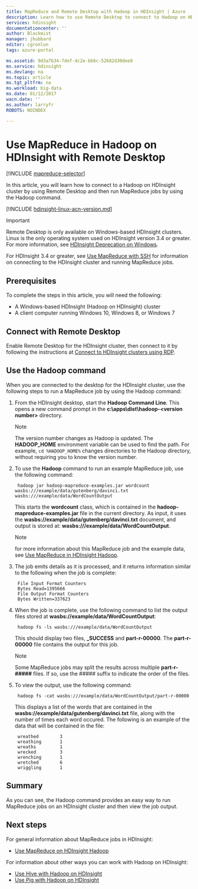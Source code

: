 ```yaml
---
title: MapReduce and Remote Desktop with Hadoop in HDInsight | Azure
description: Learn how to use Remote Desktop to connect to Hadoop on HDInsight and run MapReduce jobs.
services: hdinsight
documentationcenter: ''
author: Blackmist
manager: jhubbard
editor: cgronlun
tags: azure-portal

ms.assetid: 9d3a7b34-7def-4c2e-bb6c-52682d30dee8
ms.service: hdinsight
ms.devlang: na
ms.topic: article
ms.tgt_pltfrm: na
ms.workload: big-data
ms.date: 01/12/2017
wacn.date: ''
ms.author: larryfr
ROBOTS: NOINDEX

---
```

# Use MapReduce in Hadoop on HDInsight with Remote Desktop
[!INCLUDE [mapreduce-selector](../../includes/hdinsight-selector-use-mapreduce.md)]

In this article, you will learn how to connect to a Hadoop on HDInsight cluster by using Remote Desktop and then run MapReduce jobs by using the Hadoop command.

[!INCLUDE [hdinsight-linux-acn-version.md](../../includes/hdinsight-linux-acn-version.md)]

> [!IMPORTANT]
> Remote Desktop is only available on Windows-based HDInsight clusters. Linux is the only operating system used on HDInsight version 3.4 or greater. For more information, see [HDInsight Deprecation on Windows](hdinsight-component-versioning.md#hdi-version-33-nearing-deprecation-date).
>
> For HDInsight 3.4 or greater, see [Use MapReduce with SSH](hdinsight-hadoop-use-mapreduce-ssh.md) for information on connecting to the HDInsight cluster and running MapReduce jobs.

## <a id="prereq"></a>Prerequisites
To complete the steps in this article, you will need the following:

* A Windows-based HDInsight (Hadoop on HDInsight) cluster
* A client computer running Windows 10, Windows 8, or Windows 7

## <a id="connect"></a>Connect with Remote Desktop
Enable Remote Desktop for the HDInsight cluster, then connect to it by following the instructions at [Connect to HDInsight clusters using RDP](hdinsight-administer-use-management-portal.md#connect-to-clusters-using-rdp).

## <a id="hadoop"></a>Use the Hadoop command
When you are connected to the desktop for the HDInsight cluster, use the following steps to run a MapReduce job by using the Hadoop command:

1. From the HDInsight desktop, start the **Hadoop Command Line**. This opens a new command prompt in the **c:\apps\dist\hadoop-&lt;version number>** directory.

    > [!NOTE]
    > The version number changes as Hadoop is updated. The **HADOOP_HOME** environment variable can be used to find the path. For example, `cd %HADOOP_HOME%` changes directories to the Hadoop directory, without requiring you to know the version number.
    >
    >
2. To use the **Hadoop** command to run an example MapReduce job, use the following command:

        hadoop jar hadoop-mapreduce-examples.jar wordcount wasbs:///example/data/gutenberg/davinci.txt wasbs:///example/data/WordCountOutput

    This starts the **wordcount** class, which is contained in the **hadoop-mapreduce-examples.jar** file in the current directory. As input, it uses the **wasbs://example/data/gutenberg/davinci.txt** document, and output is stored at: **wasbs:///example/data/WordCountOutput**.

    > [!NOTE]
    > for more information about this MapReduce job and the example data, see <a href="hdinsight-use-mapreduce.md">Use MapReduce in HDInsight Hadoop</a>.
    >
    >
3. The job emits details as it is processed, and it returns information similar to the following when the job is complete:

        File Input Format Counters
        Bytes Read=1395666
        File Output Format Counters
        Bytes Written=337623
4. When the job is complete, use the following command to list the output files stored at **wasbs://example/data/WordCountOutput**:

        hadoop fs -ls wasbs:///example/data/WordCountOutput

    This should display two files, **_SUCCESS** and **part-r-00000**. The **part-r-00000** file contains the output for this job.

    > [!NOTE]
    > Some MapReduce jobs may split the results across multiple **part-r-#####** files. If so, use the ##### suffix to indicate the order of the files.
    >
    >
5. To view the output, use the following command:

        hadoop fs -cat wasbs:///example/data/WordCountOutput/part-r-00000

    This displays a list of the words that are contained in the **wasbs://example/data/gutenberg/davinci.txt** file, along with the number of times each word occured. The following is an example of the data that will be contained in the file:

        wreathed        3
        wreathing       1
        wreaths         1
        wrecked         3
        wrenching       1
        wretched        6
        wriggling       1

## <a id="summary"></a>Summary
As you can see, the Hadoop command provides an easy way to run MapReduce jobs on an HDInsight cluster and then view the job output.

## <a id="nextsteps"></a>Next steps
For general information about MapReduce jobs in HDInsight:

* [Use MapReduce on HDInsight Hadoop](hdinsight-use-mapreduce.md)

For information about other ways you can work with Hadoop on HDInsight:

* [Use Hive with Hadoop on HDInsight](hdinsight-use-hive.md)
* [Use Pig with Hadoop on HDInsight](hdinsight-use-pig.md)